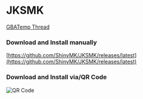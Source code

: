 # JKSMK

[GBATemp Thread](https://gbatemp.net/threads/release-jksmk-quick-compact-save-manager.433204)

### Download and Install manually
[https://github.com/ShinyMK/JKSMK/releases/latest](https://github.com/ShinyMK/JKSMK/releases/latest)

### Download and Install via/QR Code
![QR Code](http://www.qr-code-generator.com/phpqrcode/getCode.php?cht=qr&chl=http%3A%2F%2Fwww.homebrewhub.xyz%2Flatest%2Fcia%2FShinyMK%2FJKSMK&chs=180x180&choe=UTF-8&chld=L|0)
